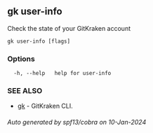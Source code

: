 ## gk user-info

Check the state of your GitKraken account

```
gk user-info [flags]
```

### Options

```
  -h, --help   help for user-info
```

### SEE ALSO

* [gk](gk.md)	 - GitKraken CLI.

###### Auto generated by spf13/cobra on 10-Jan-2024
